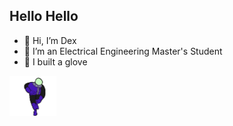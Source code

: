 <h2> Hello Hello </h2>

- 🤙 Hi, I’m Dex
- 🥽 I’m an Electrical Engineering Master's Student
- 🖖 I built a glove

<img align="center" alt="GIF" src="https://raw.githubusercontent.com/Dexray200/Dexray200/master/engineer.gif" width="75"/>
<!---
Dexray200/Dexray200 is a ✨ special ✨ repository because its `README.md` (this file) appears on your GitHub profile.
You can click the Preview link to take a look at your changes.
--->
